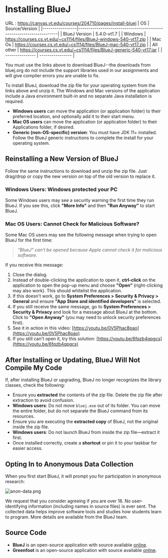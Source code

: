 # Installing BlueJ
URL : https://canvas.vt.edu/courses/204710/pages/install-bluej
| OS              | Source/Version                                                     |
|-----------------|--------------------------------------------------------------------|
| BlueJ Version   | 5.4.0-vt1.7                                                        |
| Windows         | https://courses.cs.vt.edu/~cs1114/files/BlueJ-windows-540-vt17.zip |
| Mac Os          | https://courses.cs.vt.edu/~cs1114/files/BlueJ-mac-540-vt17.zip     |
| All other       | https://courses.cs.vt.edu/~cs1114/files/BlueJ-generic-540-vt17.jar |
| --------------- | ----------------                                                   |

You must use the links above to download BlueJ--the downloads from bluej.org do not include the support libraries used in our assignments and will give compiler errors you are unable to fix.

To install BlueJ, download the zip file for your operating system from the links above and unzip it. The Windows and Mac versions of the application include a Java environment built-in and no separate Java installation is required.

- **Windows users** can move the application (or application folder) to their preferred location, and optionally add it to their start menu.
- **Mac OS users** can move the application (or application folder) to their Applications folder, if desired.
- **Generic (non-OS-specific) version**: You must have JDK 11+ installed. Follow the BlueJ generic instructions to complete the install for your operating system.

## Reinstalling a New Version of BlueJ

Follow the same instructions to download and unzip the zip file. Just drag/drop or copy the new version on top of the old version to replace it.

### Windows Users: Windows protected your PC

Some Windows users may see a security warning the first time they run BlueJ. If you see this, click **"More Info"** and then **"Run Anyway"** to start BlueJ.

### Mac OS Users: Cannot Check for Malicious Software?

Some Mac OS users may see the following message when trying to open BlueJ for the first time:

> *“BlueJ” can’t be opened because Apple cannot check it for malicious software.*

If you receive this message:

1. Close the dialog.
2. Instead of double-clicking the application to open it, **ctrl-click** on the application to open the pop-up menu and choose **"Open"** (right-clicking may also work). This should whitelist the application.
3. If this doesn't work, go to **System Preferences > Security & Privacy > General** and ensure **"App Store and identified developers"** is selected.
4. If you still receive the same message, go to **System Preferences > Security & Privacy** and look for a message about BlueJ at the bottom. Click to **"Open Anyway"** (you may need to unlock security preferences first).
5. See it in action in this video: [https://youtu.be/0V5Phac8pao](https://youtu.be/0V5Phac8pao)
6. If you still can't open it, try this solution: [https://youtu.be/6fqzb4qpgcs](https://youtu.be/6fqzb4qpgcs)

## After Installing or Updating, BlueJ Will Not Compile My Code

If, after installing BlueJ or upgrading, BlueJ no longer recognizes the library classes, check the following:

- Ensure you **extracted** the contents of the zip file. Delete the zip file after extraction to avoid confusion.
- **Windows users**: Do not move `bluej.exe` out of its folder. You can move the entire folder, but do not separate the BlueJ command from its resources.
- Ensure you are executing the **extracted copy** of BlueJ, not the original inside the zip file.
- **Windows users**: Do not launch BlueJ from inside the zip file—extract it first.
- Once installed correctly, create a **shortcut** or pin it to your taskbar for easier access.

## Opting In to Anonymous Data Collection

When you first start BlueJ, it will prompt you for participation in anonymous research:

![anon-data.png](anon-data.png)

We request that you consider agreeing if you are over 18. No user-identifying information (including names in source files) is ever sent. The collected data helps improve software tools and studies how students learn to program. More details are available from the BlueJ team.

## Source Code

- **BlueJ** is an open-source application with source available [online](https://bluej.org).
- **Greenfoot** is an open-source application with source available [online](https://greenfoot.org).


